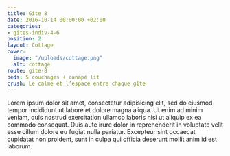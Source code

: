 ```yaml
---
title: Gite 8
date: 2016-10-14 00:00:00 +02:00
categories:
- gites-indiv-4-6
position: 2
layout: Cottage
cover:
  image: "/uploads/cottage.png"
  alt: cottage
route: gite-8
beds: 5 couchages + canapé lit
crush: Le calme et l’espace entre chaque gîte
---
```


Lorem ipsum dolor sit amet, consectetur adipisicing elit, sed do eiusmod tempor incididunt ut labore et dolore magna aliqua. Ut enim ad minim veniam, quis nostrud exercitation ullamco laboris nisi ut aliquip ex ea commodo consequat. Duis aute irure dolor in reprehenderit in voluptate velit esse cillum dolore eu fugiat nulla pariatur. Excepteur sint occaecat cupidatat non proident, sunt in culpa qui officia deserunt mollit anim id est laborum.
